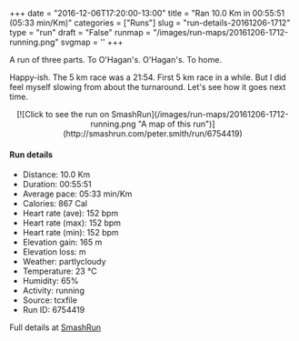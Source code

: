 +++
date = "2016-12-06T17:20:00-13:00"
title = "Ran 10.0 Km in 00:55:51 (05:33 min/Km)"
categories = ["Runs"]
slug = "run-details-20161206-1712"
type = "run"
draft = "False"
runmap = "/images/run-maps/20161206-1712-running.png"
svgmap = '<polyline points="53 100, 60 86, 54 84, 51 81, 50 76, 49 75, 49 68, 54 61, 49 59, 49 57, 51 56, 52 49, 55 42, 57 41, 58 36, 63 27, 61 27, 61 27, 60 27, 57 28, 54 34, 51 33, 49 34, 46 34, 49 28, 45 26, 45 23, 39 21, 34 19, 35 13, 40 8, 44 5, 49 0, 52 0, 53 2, 39 14, 53 1, 51 0, 48 0, 36 12, 33 19, 45 22, 45 26, 48 28, 46 34, 54 33, 57 29, 62 27, 62 26, 58 33, 58 38, 56 43, 60 46, 60 49, 51 65, 49 72, 51 84, 54 85, 59 84, 68 88, 62 98, 56 96, 53 100">'
+++

A run of three parts. To O'Hagan's. O'Hagan's. To home. 

Happy-ish.  The 5 km race was a 21:54. First 5 km race in a while. But I did feel myself slowing from about the turnaround. Let's see how it goes next time. 

<!--more-->

<center>
[![Click to see the run on SmashRun](/images/run-maps/20161206-1712-running.png "A map of this run")](http://smashrun.com/peter.smith/run/6754419)
</center>

#### Run details

* Distance: 10.0 Km
* Duration: 00:55:51
* Average pace: 05:33 min/Km
* Calories: 867 Cal
* Heart rate (ave): 152 bpm
* Heart rate (max): 152 bpm
* Heart rate (min): 152 bpm
* Elevation gain: 165 m
* Elevation loss:  m
* Weather: partlycloudy
* Temperature: 23 &deg;C
* Humidity: 65%
* Activity: running
* Source: tcxfile
* Run ID: 6754419

Full details at [SmashRun](http://smashrun.com/peter.smith/run/6754419)